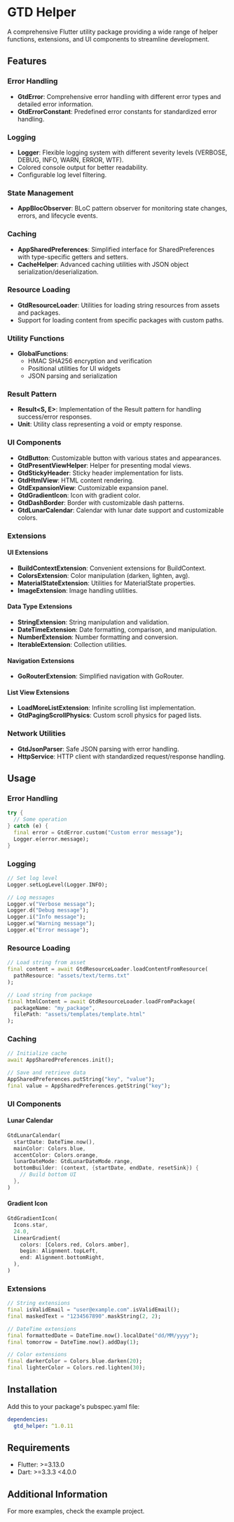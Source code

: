 <!--
This README describes the package. If you publish this package to pub.dev,
this README's contents appear on the landing page for your package.

For information about how to write a good package README, see the guide for
[writing package pages](https://dart.dev/guides/libraries/writing-package-pages).

For general information about developing packages, see the Dart guide for
[creating packages](https://dart.dev/guides/libraries/create-library-packages)
and the Flutter guide for
[developing packages and plugins](https://flutter.dev/developing-packages).
-->

# GTD Helper

A comprehensive Flutter utility package providing a wide range of helper functions, extensions, and UI components to streamline development.

## Features

### Error Handling

- **GtdError**: Comprehensive error handling with different error types and detailed error information.
- **GtdErrorConstant**: Predefined error constants for standardized error handling.

### Logging

- **Logger**: Flexible logging system with different severity levels (VERBOSE, DEBUG, INFO, WARN, ERROR, WTF).
- Colored console output for better readability.
- Configurable log level filtering.

### State Management

- **AppBlocObserver**: BLoC pattern observer for monitoring state changes, errors, and lifecycle events.

### Caching

- **AppSharedPreferences**: Simplified interface for SharedPreferences with type-specific getters and setters.
- **CacheHelper**: Advanced caching utilities with JSON object serialization/deserialization.

### Resource Loading

- **GtdResourceLoader**: Utilities for loading string resources from assets and packages.
- Support for loading content from specific packages with custom paths.

### Utility Functions

- **GlobalFunctions**:
  - HMAC SHA256 encryption and verification
  - Positional utilities for UI widgets
  - JSON parsing and serialization

### Result Pattern

- **Result<S, E>**: Implementation of the Result pattern for handling success/error responses.
- **Unit**: Utility class representing a void or empty response.

### UI Components

- **GtdButton**: Customizable button with various states and appearances.
- **GtdPresentViewHelper**: Helper for presenting modal views.
- **GtdStickyHeader**: Sticky header implementation for lists.
- **GtdHtmlView**: HTML content rendering.
- **GtdExpansionView**: Customizable expansion panel.
- **GtdGradientIcon**: Icon with gradient color.
- **GtdDashBorder**: Border with customizable dash patterns.
- **GtdLunarCalendar**: Calendar with lunar date support and customizable colors.

### Extensions

#### UI Extensions
- **BuildContextExtension**: Convenient extensions for BuildContext.
- **ColorsExtension**: Color manipulation (darken, lighten, avg).
- **MaterialStateExtension**: Utilities for MaterialState properties.
- **ImageExtension**: Image handling utilities.

#### Data Type Extensions
- **StringExtension**: String manipulation and validation.
- **DateTimeExtension**: Date formatting, comparison, and manipulation.
- **NumberExtension**: Number formatting and conversion.
- **IterableExtension**: Collection utilities.

#### Navigation Extensions
- **GoRouterExtension**: Simplified navigation with GoRouter.

#### List View Extensions
- **LoadMoreListExtension**: Infinite scrolling list implementation.
- **GtdPagingScrollPhysics**: Custom scroll physics for paged lists.

### Network Utilities

- **GtdJsonParser**: Safe JSON parsing with error handling.
- **HttpService**: HTTP client with standardized request/response handling.

## Usage

### Error Handling

```dart
try {
  // Some operation
} catch (e) {
  final error = GtdError.custom("Custom error message");
  Logger.e(error.message);
}
```

### Logging

```dart
// Set log level
Logger.setLogLevel(Logger.INFO);

// Log messages
Logger.v("Verbose message");
Logger.d("Debug message");
Logger.i("Info message");
Logger.w("Warning message");
Logger.e("Error message");
```

### Resource Loading

```dart
// Load string from asset
final content = await GtdResourceLoader.loadContentFromResource(
  pathResource: "assets/text/terms.txt"
);

// Load string from package
final htmlContent = await GtdResourceLoader.loadFromPackage(
  packageName: "my_package",
  filePath: "assets/templates/template.html"
);
```

### Caching

```dart
// Initialize cache
await AppSharedPreferences.init();

// Save and retrieve data
AppSharedPreferences.putString("key", "value");
final value = AppSharedPreferences.getString("key");
```

### UI Components

#### Lunar Calendar

```dart
GtdLunarCalendar(
  startDate: DateTime.now(),
  mainColor: Colors.blue,
  accentColor: Colors.orange,
  lunarDateMode: GtdLunarDateMode.range,
  bottomBuilder: (context, {startDate, endDate, resetSink}) {
    // Build bottom UI
  },
)
```

#### Gradient Icon

```dart
GtdGradientIcon(
  Icons.star,
  24.0,
  LinearGradient(
    colors: [Colors.red, Colors.amber],
    begin: Alignment.topLeft,
    end: Alignment.bottomRight,
  ),
)
```

### Extensions

```dart
// String extensions
final isValidEmail = "user@example.com".isValidEmail();
final maskedText = "1234567890".maskString(2, 2);

// DateTime extensions
final formattedDate = DateTime.now().localDate("dd/MM/yyyy");
final tomorrow = DateTime.now().addDay(1);

// Color extensions
final darkerColor = Colors.blue.darken(20);
final lighterColor = Colors.red.lighten(30);
```

## Installation

Add this to your package's pubspec.yaml file:

```yaml
dependencies:
  gtd_helper: ^1.0.11
```

## Requirements

- Flutter: >=3.13.0
- Dart: >=3.3.3 <4.0.0

## Additional Information

For more examples, check the example project.